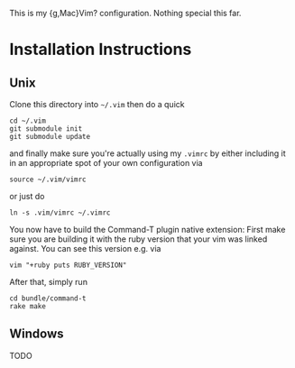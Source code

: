 This is my {g,Mac}Vim? configuration.
Nothing special this far.

Installation Instructions
=========================

Unix
----

Clone this directory into `~/.vim` then do a quick

	cd ~/.vim
	git submodule init
	git submodule update

and finally make sure you're actually using my `.vimrc` by either including it in an appropriate spot of
your own configuration via

	source ~/.vim/vimrc

or just do

	ln -s .vim/vimrc ~/.vimrc

You now have to build the Command-T plugin native extension: First
make sure you are building it with the ruby version that your vim
was linked against. You can see this version e.g. via

	vim "+ruby puts RUBY_VERSION"

After that, simply run

	cd bundle/command-t
	rake make

Windows
-------

TODO
